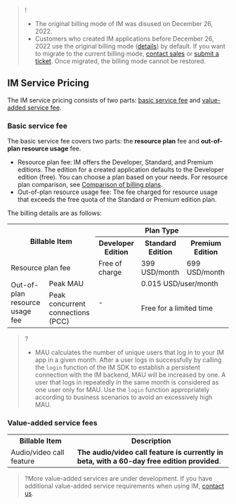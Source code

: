 > !
>- The original billing mode of IM was disused on December 26, 2022.
>- Customers who created IM applications before December 26, 2022 use the original billing mode ([details](https://www.tencentcloud.com/document/product/1047/34350)) by default. If you want to migrate to the current billing mode, [contact sales](https://www.tencentcloud.com/contact-us) or [submit a ticket](https://console.tencentcloud.com/workorder). Once migrated, the billing mode cannot be restored.
## IM Service Pricing
The IM service pricing consists of two parts: [basic service fee](#jc) and [value-added service fee](#zz).

### Basic service fee[](id:jc)
The basic service fee covers two parts: the **resource plan** fee and **out-of-plan resource usage** fee.
- Resource plan fee: IM offers the Developer, Standard, and Premium editions. The edition for a created application defaults to the Developer edition (free). You can choose a plan based on your needs. For resource plan comparison, see [Comparison of billing plans](#tc).
- Out-of-plan resource usage fee: The fee charged for resource usage that exceeds the free quota of the Standard or Premium edition plan.


The billing details are as follows:

<table >
<tbody>
 <tr>
<th colspan="2" rowspan="2" >Billable Item</td>

<th colspan="3">Plan Type</td>
 </tr>
 <tr >
<th  >Developer Edition</td>
<th  >Standard Edition</td>
<th  >Premium Edition</td>
 </tr>
 <tr>
<td colspan="2" >Resource plan fee</td>

<td>Free of charge</td>
<td  >399 USD/month</td>
<td  >699 USD/month</td>
 </tr>
 <tr  >
<td rowspan="2" >Out-of-plan resource usage fee</td>
<td  >Peak MAU</td>
<td rowspan="2" >-</td>
<td colspan="2"  >0.015 USD/user/month</td>
 </tr>
 <tr >
<td  >Peak concurrent connections (PCC)</td>
<td colspan="2"> <strike></strike> Free for a limited time</td>
 </tr>
</tbody></table>

>?
>- MAU calculates the number of unique users that log in to your IM app in a given month. After a user logs in successfully by calling the `login` function of the IM SDK to establish a persistent connection with the IM backend, MAU will be increased by one. A user that logs in repeatedly in the same month is considered as one user only for MAU. Use the `login` function appropriately according to business scenarios to avoid an excessively high MAU.

### Value-added service fees[](id:zz)

<table>
<tr>
<th width="30%">Billable Item</th>
<th width="70%">Description</th>
</tr><tr>
<tr>
<td>Audio/video call feature</td>
<td ><b>The audio/video call feature is currently in beta, with a 60-day free edition provided</b>.</td>
</tr></table>

>?More value-added services are under development. If you have additional value-added service requirements when using IM, [contact us](https://www.tencentcloud.com/document/product/1047/41676).

